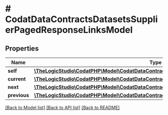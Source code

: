 # # CodatDataContractsDatasetsSupplierPagedResponseLinksModel

## Properties

Name | Type | Description | Notes
------------ | ------------- | ------------- | -------------
**self** | [**\TheLogicStudio\CodatPHP\Model\CodatDataContractsDatasetsSupplierPagedResponseHrefModel**](CodatDataContractsDatasetsSupplierPagedResponseHrefModel.md) |  | [optional]
**current** | [**\TheLogicStudio\CodatPHP\Model\CodatDataContractsDatasetsSupplierPagedResponseHrefModel**](CodatDataContractsDatasetsSupplierPagedResponseHrefModel.md) |  | [optional]
**next** | [**\TheLogicStudio\CodatPHP\Model\CodatDataContractsDatasetsSupplierPagedResponseHrefModel**](CodatDataContractsDatasetsSupplierPagedResponseHrefModel.md) |  | [optional]
**previous** | [**\TheLogicStudio\CodatPHP\Model\CodatDataContractsDatasetsSupplierPagedResponseHrefModel**](CodatDataContractsDatasetsSupplierPagedResponseHrefModel.md) |  | [optional]

[[Back to Model list]](../../README.md#models) [[Back to API list]](../../README.md#endpoints) [[Back to README]](../../README.md)
